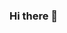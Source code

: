 ### Hi there 👋

<!--
**kunal394/kunal394** is a ✨ _special_ ✨ repository because its `README.md` (this file) appears on your GitHub profile.

Here are some ideas to get you started:

- 🔭 I’m currently working on the Music Download Android App, but not able to give much time to it :(. So I need a self-motivated collborator to get things back on track. Hit me up if find the project interesting enough and we can discuss more about it.
<!--- 🌱 I’m currently learning ...
- 👯 I’m looking to collaborate on ...
- 🤔 I’m looking for help with ...
- 💬 Ask me about ...
- 📫 How to reach me: ...
- 😄 Pronouns: ...
- ⚡ Fun fact: ...
-->

